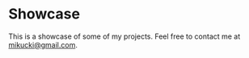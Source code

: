# Showcase
This is a showcase of some of my projects.
Feel free to contact me at mikucki@gmail.com.
